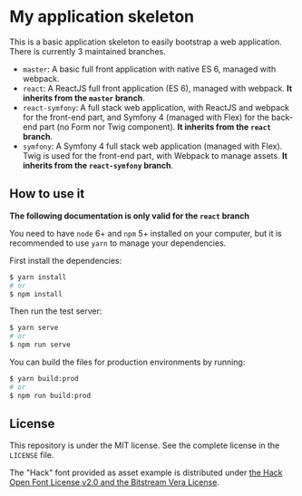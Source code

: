 # My application skeleton

This is a basic application skeleton to easily bootstrap a web application. There is currently 3 maintained branches.

- `master`: A basic full front application with native ES 6, managed with webpack.
- `react`: A ReactJS full front application (ES 6), managed with webpack.
  **It inherits from the `master` branch**.
- `react-symfony`: A full stack web application, with ReactJS and webpack for the front-end part, and Symfony 4 (managed with Flex) for the back-end part (no Form nor Twig component).
  **It inherits from the `react` branch**.
- `symfony`: A Symfony 4 full stack web application (managed with Flex). Twig is used for the front-end part, with Webpack to manage assets.
  **It inherits from the `react-symfony` branch**.

## How to use it

**The following documentation is only valid for the `react` branch**

You need to have `node` 6+ and `npm` 5+ installed on your computer, but it is recommended to use `yarn` to manage your dependencies.

First install the dependencies:

```bash
$ yarn install
# or
$ npm install
```
Then run the test server:

```bash
$ yarn serve
# or
$ npm run serve
```

You can build the files for production environments by running:

```bash
$ yarn build:prod
# or
$ npm run build:prod
```

## License

This repository is under the MIT license. See the complete license in the `LICENSE` file.

The "Hack" font provided as asset example is distributed under [the Hack Open Font License v2.0 and the Bitstream Vera License](https://github.com/chrissimpkins/Hack/blob/master/LICENSE.md).
